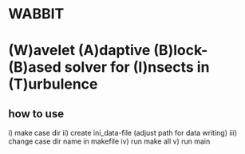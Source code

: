 # WABBIT
# (W)avelet (A)daptive (B)lock-(B)ased solver for (I)nsects in (T)urbulence


how to use
----------

i) 		make case dir
ii)		create ini_data-file (adjust path for data writing)
iii) 	change case dir name in makefile
iv) 	run make all
v)		run main